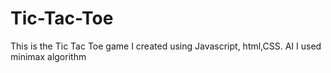 # Tic-Tac-Toe
This is the Tic Tac Toe game I created using Javascript, html,CSS. 
AI I used minimax algorithm
